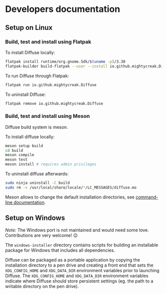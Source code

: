 # Developers documentation

## Setup on Linux

### Build, test and install using Flatpak

To install Diffuse locally:

```sh
flatpak install runtime/org.gnome.Sdk/$(uname -p)/3.38
flatpak-builder build-flatpak --user --install io.github.mightycreak.Diffuse.yml
```

To run Diffuse through Flatpak:

```sh
flatpak run io.github.mightycreak.Diffuse
```

To uninstall Diffuse:

```sh
flatpak remove io.github.mightycreak.Diffuse
```

### Build, test and install using Meson

Diffuse build system is meson.

To install diffuse locally:

```sh
meson setup build
cd build
meson compile
meson test
meson install # requires admin privileges
```

To uninstall diffuse afterwards:

```sh
sudo ninja uninstall -C build
sudo rm -v /usr/local/share/locale/*/LC_MESSAGES/diffuse.mo
```

Meson allows to change the default installation directories, see
[command-line documentation](https://mesonbuild.com/Commands.html#configure).

## Setup on Windows

_Note:_ The Windows port is not maintained and would need some love.
Contributions are very welcome! 😉

The `windows-installer` directory contains scripts for building an installable
package for Windows that includes all dependencies.

Diffuse can be packaged as a portable application by copying the installation
directory to a pen drive and creating a front end that sets the
`XDG_CONFIG_HOME` and `XDG_DATA_DIR` environment variables prior to launching
Diffuse.  The `XDG_CONFIG_HOME` and `XDG_DATA_DIR` environment variables
indicate where Diffuse should store persistent settings (eg. the path to a
writable directory on the pen drive).
